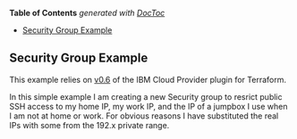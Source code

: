 <!-- START doctoc generated TOC please keep comment here to allow auto update -->
<!-- DON'T EDIT THIS SECTION, INSTEAD RE-RUN doctoc TO UPDATE -->
**Table of Contents**  *generated with [DocToc](https://github.com/thlorenz/doctoc)*

- [Security Group Example](#security-group-example)

<!-- END doctoc generated TOC please keep comment here to allow auto update -->

## Security Group Example

This example relies on [v0.6](https://github.com/IBM-Bluemix/terraform-provider-ibm/releases/tag/v0.6.0) of the IBM Cloud Provider plugin for Terraform. 

In this simple example I am creating a new Security group to resrict public SSH access to my home IP, my work IP, and the IP of a jumpbox I use when I am not at home or work. For obvious reasons I have substituted the real IPs with some from the 192.x private range. 